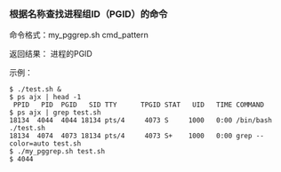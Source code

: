 ### 根据名称查找进程组ID（PGID）的命令

命令格式：my_pggrep.sh cmd_pattern

返回结果： 进程的PGID

示例：
```
$ ./test.sh &
$ ps ajx | head -1
 PPID   PID  PGID   SID TTY      TPGID STAT   UID   TIME COMMAND 
$ ps ajx | grep test.sh
18134  4044  4044 18134 pts/4     4073 S     1000   0:00 /bin/bash ./test.sh
18134  4074  4073 18134 pts/4     4073 S+    1000   0:00 grep --color=auto test.sh
$ ./my_pggrep.sh test.sh
$ 4044
```

